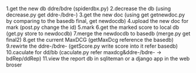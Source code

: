 1.get the new db ddre/bdre (spiderdbx.py)
2.decrease the db (using decrease.py get ddre-/bdre-)
3.get the new doc (using get getnewdoc.py by comparing to the basedb final, get newdocdb)
4.upload the new doc for mark (post.py  change the id)
5.mark
6.get the marked score to local db (get.py store to newdocdb)
7.merge the newdocdb to basedb (merge.py  get final2)
8.get the current MaxDCG (getMaxDcg reference the basedb)
9.rewirte the ddre-/bdre- (getScore.py  write score into it refer basedb)
10.caculate for dd/bb (caculate.py refer maxdcg&ddre-/bdre-  ->  bdRep/ddRep)
11.view the report db in sqliteman or a django app in the web broser
